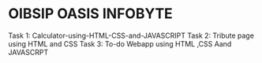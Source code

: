 # OIBSIP OASIS INFOBYTE
Task 1: Calculator-using-HTML-CSS-and-JAVASCRIPT
Task 2: Tribute page using HTML and CSS
Task 3: To-do Webapp using HTML ,CSS Aand JAVASCRPT
